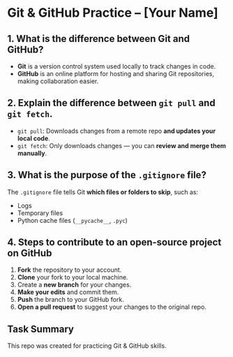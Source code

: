 # Git & GitHub Practice – [Your Name]

## 1. What is the difference between Git and GitHub?

- **Git** is a version control system used locally to track changes in code.
- **GitHub** is an online platform for hosting and sharing Git repositories, making collaboration easier.

## 2. Explain the difference between `git pull` and `git fetch`.

- `git pull`: Downloads changes from a remote repo **and updates your local code**.
- `git fetch`: Only downloads changes — you can **review and merge them manually**.

## 3. What is the purpose of the `.gitignore` file?

The `.gitignore` file tells Git **which files or folders to skip**, such as:
- Logs
- Temporary files
- Python cache files (`__pycache__`, `.pyc`)

## 4. Steps to contribute to an open-source project on GitHub

1. **Fork** the repository to your account.
2. **Clone** your fork to your local machine.
3. Create a **new branch** for your changes.
4. **Make your edits** and commit them.
5. **Push** the branch to your GitHub fork.
6. **Open a pull request** to suggest your changes to the original repo.

## Task Summary
This repo was created for practicing Git & GitHub skills.